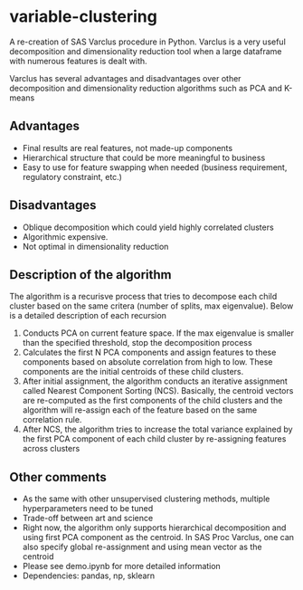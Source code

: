 # variable-clustering
A re-creation of SAS Varclus procedure in Python. Varclus is a very useful decomposition and 
dimensionality reduction tool when a large dataframe with numerous features is dealt with. 

Varclus has several advantages and disadvantages over other decomposition and dimensionality 
reduction algorithms such as PCA and K-means
## Advantages
* Final results are real features, not made-up components
* Hierarchical structure that could be more meaningful to business
* Easy to use for feature swapping when needed (business requirement, regulatory constraint, etc.)

## Disadvantages
* Oblique decomposition which could yield highly correlated clusters
* Algorithmic expensive.
* Not optimal in dimensionality reduction

## Description of the algorithm  
The algorithm is a recurisve process that tries to decompose each child cluster based on the same
 critera (number of splits, max eigenvalue). Below is a detailed description of each recursion  
1. Conducts PCA on current feature space. If the max eigenvalue is smaller than the 
specified threshold, stop the decomposition process
2. Calculates the first N PCA components and assign features to these components based on
absolute correlation from high to low. These components are the initial centroids of
these child clusters.
3. After initial assignment, the algorithm conducts an iterative assignment called Nearest
Component Sorting (NCS). Basically, the centroid vectors are re-computed as the first
components of the child clusters and the algorithm will re-assign each of the feature
based on the same correlation rule.
4. After NCS, the algorithm tries to increase the total variance explained by the first PCA 
component of each child cluster by re-assigning features across clusters


## Other comments
* As the same with other unsupervised clustering methods, multiple hyperparameters need to be tuned
* Trade-off between art and science
* Right now, the algorithm only supports hierarchical decomposition and using first PCA component
 as the centroid. In SAS Proc Varclus, one can also specify global re-assignment and using mean 
 vector as the centroid
 * Please see demo.ipynb for more detailed information
 * Dependencies: pandas, np, sklearn